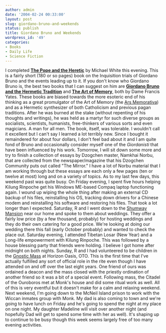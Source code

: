 ```yaml
---
author: admin
date: '2004-02-24 00:33:00'
layout: post
slug: giordano-bruno-and-weekends
status: publish
title: Giordano Bruno and Weekends
wordpress_id: '49'
categories:
- Books
- Daily Life
- Science Fiction
---
```


I completed **[The Pope and the
Heretic](http://www.amazon.com/exec/obidos/tg/detail/-/0060186267/)** by
Michael White this evening. This is a fairly short (180 or so pages)
book on the Inquisition trials of Giordano Bruno and the events leading
up to it. If you don't know who Giordano Bruno is, the best two books
that I can suggest on him are **[Giordano Bruno and the Hermetic
Tradition](http://www.amazon.com/exec/obidos/tg/detail/-/0226950077/)**
and **[The Art of
Memory](http://www.amazon.com/exec/obidos/tg/detail/-/0226950018/)**,
both by Dame Francis Yates. These books are biased towards the more
esoteric end of his thinking as a great promulgator of the Art of Memory
(the [Ars
Memorativa](http://www.google.com/search?num=30&hl=en&ie=UTF-8&oe=UTF-8&safe=off&q=Ars+Memorativa&spell=1http://www.google.com/search?num=30&hl=en&ie=UTF-8&oe=UTF-8&safe=off&q=Ars+Memorativa&spell=1))
and as a Hermetic synthesizer of both Catholicism and previous pagan
traditions. After he was burned at the stake (without repenting of his
thoughts and writings), he was held as a martyr for such diverse groups
as socialists, scientists, humanists, free-thinkers of various sorts and
even magicians. A man for all men. The book, itself, was tolerable. I
wouldn't call it excellent but I can't say I learned a lot terribly new.
Since I bought it remaindered for about four dollars, I don't feel bad
about it and I am quite fond of Bruno and occasionally consider myself
one of the *Giordanisti* that have been influenced by his work.
Tomorrow, I will sit down some more and try to finish a collection of
essays by Dzogchen master, Namkhai Norbu, that are collected from the
newspaper/magazine that his Dzogchen Community puts out called "The
Mirror." I have a lot of Norbu material that I am working through but
these essays are each only a few pages (ten or twelve at most) long and
on a variety of topics. As to my last few days, this weekend past was
quite busy. On Friday evening, I spent five hours helping Kilung
Rinpoche get his Windows ME-based Compaq laptop functioning again. I
wound up wiping the whole thing after making an external CD backup of
his files, reinstalling his OS, tracking down drivers for a Chinese
modem and reinstalling his software and restoring his files. That took a
lot longer than I expected. Saturday, R and I went down to the [Shumway
Mansion](http://www.shumwaymansion.com/) near our home and spoke to them
about weddings. They offer a fairly low price (by a few thousand,
probably) for hosting weddings and they do their own catering for a good
price. We're looking at doing our wedding there this fall (early October
probably) and wanted to check the place out. Saturday evening, I
attended Tibetan Losar (New Year) and a Long-life empowerment with
Kilung Rinpoche. This was followed by a house blessing party that
friends were holding. I believe I got home after midnight on both
nights. Sunday, R and I had volunteered to be children in the [Gnostic
Mass](http://www.hermetic.com/crowley/libers/lib15.html) at Horizon
Oasis, OTO. This is the first time that I've actually fulfilled any sort
of official role in the rite even though I have attended on and off over
the last eight years. One friend of ours was ordained a deacon and the
mass closed with the priestly ordination of another friend so it was a
bit of a special event. Following mass, the Citadel of the Ouroboros met
at Monk's house and did some ritual work as well. All of this is very
eventful but it doesn't make for a calm and relaxing weekend. Next
weekend, I'm going down to the McNeil Island prison to work with the
Wiccan inmates group with Monk. My dad is also coming to town and we're
going to have lunch on Friday and he's going to spend the night at my
place on one night. My daughter Madeline will visit over another night
(and hopefully Dad will get to spend some time with her as well). It's
shaping up to continue to be busy though this week seems largely free of
too many evening activities.
